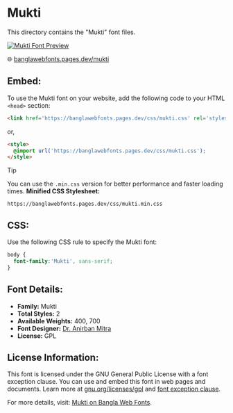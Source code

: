 # Mukti

This directory contains the "Mukti" font files.

[![Mukti Font Preview](https://banglawebfonts.pages.dev/fonts/mukti/mukti-font.jpg)](https://banglawebfonts.pages.dev/mukti/)

🌐 [banglawebfonts.pages.dev/mukti](https://banglawebfonts.pages.dev/mukti/)

## Embed:
To use the Mukti font on your website, add the following code to your HTML `<head>` section:
```html
<link href='https://banglawebfonts.pages.dev/css/mukti.css' rel='stylesheet'>
```

or,
```html
<style>
  @import url('https://banglawebfonts.pages.dev/css/mukti.css');
</style>
```

> [!TIP]
> You can use the `.min.css` version for better performance and faster loading times.
> **Minified CSS Stylesheet:**  
> ```
> https://banglawebfonts.pages.dev/css/mukti.min.css
> ```

## CSS:
Use the following CSS rule to specify the Mukti font:
```css
body {
  font-family:'Mukti', sans-serif;
}
```

## Font Details:
- **Family:** Mukti
- **Total Styles:** 2
- **Available Weights:** 400, 700
- **Font Designer:** [Dr. Anirban Mitra](https://github.com/mitradranirban)
- **License:** GPL

## License Information:
This font is licensed under the GNU General Public License with a font exception clause. You can use and embed this font in web pages and documents. Learn more at <a href='https://www.gnu.org/licenses/gpl-3.0.html' target='_blank' class='text-blue-600 hover:underline' rel='noopener noreferrer'>gnu.org/licenses/gpl</a> and <a href='https://www.gnu.org/licenses/gpl-faq.html#FontException' target='_blank' class='text-blue-600 hover:underline' rel='noopener noreferrer'>font exception clause</a>.

For more details, visit: [Mukti on Bangla Web Fonts](https://banglawebfonts.pages.dev/mukti/#about).